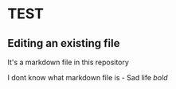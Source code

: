 # TEST

## Editing an existing file

It's a markdown file in this repository

I dont know what markdown file is - Sad life
*bold* 
